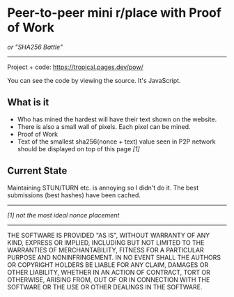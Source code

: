 # Peer-to-peer mini r/place with Proof of Work
*or "SHA256 Battle"*

----

Project + code: https://tropical.pages.dev/pow/

You can see the code by viewing the source. It's JavaScript.

## What is it
- Who has mined the hardest will have their text shown on the website.
- There is also a small wall of pixels. Each pixel can be mined.
- Proof of Work
- Text of the smallest sha256(nonce + text) value seen in P2P network should be displayed on top of this page *[1]*

## Current State
Maintaining STUN/TURN etc. is annoying so I didn't do it. The best submissions (best hashes) have been cached.

----

*[1] not the most ideal nonce placement*



----
THE SOFTWARE IS PROVIDED "AS IS", WITHOUT WARRANTY OF ANY KIND, EXPRESS OR IMPLIED, INCLUDING BUT NOT LIMITED TO THE WARRANTIES OF MERCHANTABILITY, FITNESS FOR A PARTICULAR PURPOSE AND NONINFRINGEMENT. IN NO EVENT SHALL THE AUTHORS OR COPYRIGHT HOLDERS BE LIABLE FOR ANY CLAIM, DAMAGES OR OTHER LIABILITY, WHETHER IN AN ACTION OF CONTRACT, TORT OR OTHERWISE, ARISING FROM, OUT OF OR IN CONNECTION WITH THE SOFTWARE OR THE USE OR OTHER DEALINGS IN THE SOFTWARE.
